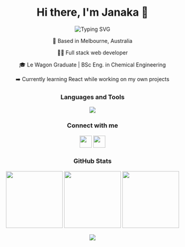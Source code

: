 <h1 align="center">Hi there, I'm Janaka 👋</h1>
<p align="center">
  <img src="https://readme-typing-svg.demolab.com?font=Fira+Code&pause=1000&color=1976D2&center=true&vCenter=true&width=435&lines=Passionate+Software+Developer;Le+Wagon+Bootcamp+Graduate;%E2%9D%A4%EF%B8%8F+Ruby+on+Rails" alt="Typing SVG" />
</p>
<p align="center">
  📍 Based in Melbourne, Australia
</p>
<p align="center">
  👨‍💻 Full stack web developer
</p>  
<p align="center">  
  🎓 Le Wagon Graduate | BSc Eng. in Chemical Engineering
</p>  
<p align="center">  
  ➡️ Currently learning React while working on my own projects
</p>
<h3 align="center">Languages and Tools</h3>
<p align="center">
  <img src="https://skillicons.dev/icons?i=ruby,rails,javascript,typescript,java,html,css,sass,bootstrap,tailwind,angular,nodejs,express,postgres,sqlite,mongodb,git,github,heroku,vscode,figma,ps,ai&perline=23" />
</p>
<h3 align="center">Connect with me</h3>
<p align="center">
  <a href="https://www.linkedin.com/in/jkvithanage/"><img height="32" width="32" src="https://cdn.simpleicons.org/linkedin" /></a>
  <a href="mailto:jkvithana@gmail.com"><img height="32" width="32" src="https://cdn.simpleicons.org/gmail" /></a>
</p>
<h3 align="center">GitHub Stats</h3>
<p align="center">
  <img height="150px" src="https://github-readme-stats.vercel.app/api?username=jkvithanage" />
  <img height="150px" src="https://github-readme-stats.vercel.app/api/top-langs/?username=jkvithanage&layout=compact" />
  <img height="150px" src="https://streak-stats.demolab.com?user=jkvithanage&border_radius=2" />
</p>
<p align="center">
  <img src="https://komarev.com/ghpvc/?username=jkvithanage&color=1976d2&style=for-the-badge">
</p>
